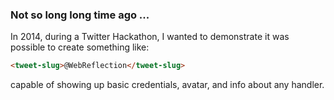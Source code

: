 ### Not so long long time ago ...

<div class="fragment fade-in">
In 2014, during a Twitter Hackathon, I wanted to demonstrate
it was possible to create something like:
</div>

```html
<tweet-slug>@WebReflection</tweet-slug>
```

<div class="fragment fade-in">
capable of showing up basic credentials, avatar, and info
about any handler.
</div>